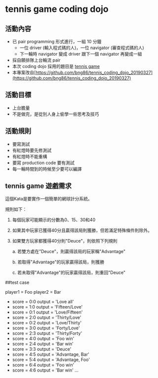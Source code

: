# tennis game coding dojo

## 活動內容

+ 已 pair programming 形式進行，一組 10 分鐘
  + 一位 driver (輸入程式碼的人)，一位 navigator (審查程式碼的人)
  + 下一輪時 navigator 變成 driver 跟下一個 navigator 再變成一組
+ 採自願排隊上台輪流 pair
+ 本次 coding dojo 採用的題目是 [tennis game](https://en.wikipedia.org/wiki/Tennis#Scoring) 
+ 本專案改自[https://github.com/bng86/tennis_coding_dojo_20190327](https://github.com/bng86/tennis_coding_dojo_20190327)

## 活動目標

+ 上台膽量
+ 不是做完，是從別人身上偷學一些思考及技巧

## 活動規則

+ 要寫測試
+ 有紅燈時要先修測試
+ 有紅燈時不能重構
+ 要寫 production code 要有測試
+ 每一輪時間到的時候至少要可以編譯

## tennis game 遊戲需求

這個Kata是要實作一個簡單的網球計分系統。

規則如下：

1. 每個玩家可能顯示的分數為0、15、30和40

2. 如果其中玩家已獲得40分且贏得該局則獲勝，但若滿足特殊條件則除外。

3. 如果雙方玩家都獲得40分則"Deuce"，則依照下列規則
    
    a. 若雙方處在"Deuce"，則贏得該局的玩家稱"Advantage"
    
    b. 若取得"Advantage"的玩家贏得該局，則獲勝
    
    c. 若未取得"Advantage"的玩家贏得該局，則重回"Deuce"

##test case

 player1 = Foo
 player2 = Bar
 
 + score = 0:0 output = 'Love all'
 + score = 1:0 output = 'Fifteen/Love'
 + score = 0:1 output = 'Love/Fifteen'
 + score = 2:0 output = 'Thirty/Love'
 + score = 0:2 output = 'Love/Thirty'
 + score = 3:0 output = 'Forty/Love'
 + score = 2:3 output = 'Thirty/Forty'
 + score = 4:0 output = 'Foo win'
 + score = 2:4 output = 'Bar win'
 + score = 3:3 output = 'Deuce'
 + score = 4:5 output = 'Advantage, Bar'
 + score = 5:4 output = 'Advantage, Foo'
 + score = 6:4 output = 'Foo win'
 + score = 4:6 output = 'Bar win' 
 ... 